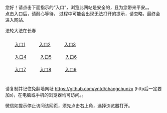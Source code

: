 您好！请点击下面指示的“入口”，浏览此网站是安全的，且为您带来平安。。 <br/>
点击入口后，请耐心等待， 过程中可能会出现无法打开的提示，请忽略，最终会进入网站. </br>

法轮大法在长春<br/>
<div style="padding:10px"><a style="margin:20px" target="_blank" href="https://d1anr29cdqng73.cloudfront.net/2Qpsp?xetqtf" id="ccLink1" rel="nofollow">入口1</a> <a target="_blank" style="margin:20px" href="https://d1jmi8mv9hvc51.cloudfront.net/2Qpsp?rjmyie" id="ccLink2" rel="nofollow">入口2</a> <a style="margin:20px" target="_blank" href="https://d3t8bmqvjtzoyy.cloudfront.net/2Qpsp?wxkttd" id="ccLink3" rel="nofollow">入口3</a></div>

<div style="padding:10px" ><a style="margin:20px" target="_blank" href="https://d1anr29cdqng73.cloudfront.net/2Qpsp?xetqtf" id="ccLink4" rel="nofollow">入口4</a> <a style="margin:20px" href="https://d1jmi8mv9hvc51.cloudfront.net/2Qpsp?rjmyie" target="_blank" id="ccLink5" rel="nofollow">入口5</a> <a style="margin:20px" href="https://d3t8bmqvjtzoyy.cloudfront.net/2Qpsp?wxkttd" target="_blank" id="ccLink6" rel="nofollow">入口6</a></div>

<div style="padding:10px"><a style="margin:20px" target="_blank" href="https://d1anr29cdqng73.cloudfront.net/2Qpsp?xetqtf" id="ccLink7" rel="nofollow">入口7</a> <a style="margin:20px" href="https://d1jmi8mv9hvc51.cloudfront.net/2Qpsp?rjmyie" target="_blank" id="ccLink8" rel="nofollow">入口8</a> <a style="margin:20px" target="_blank" href="https://d3t8bmqvjtzoyy.cloudfront.net/2Qpsp?wxkttd" id="ccLink9" rel="nofollow">入口9</a></div>

<br/>



请复制并记住免翻墙网址 https://github.com/yntd/changchunzx (http后一定要加s)，在电脑或手机的浏览器均可访问。。<br/>

微信如提示停止访问该网页，须先点击右上角，选择浏览器打开。
